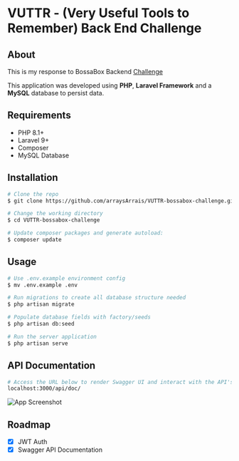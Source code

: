 
# VUTTR - (Very Useful Tools to Remember) Back End Challenge





## About
This is my response to BossaBox Backend [Challenge](https://www.notion.so/Back-end-0b2c45f1a00e4a849eefe3b1d57f23c6)

This application was developed using **PHP**, **Laravel Framework** and a **MySQL** database to persist data.

## Requirements
- PHP 8.1+
- Laravel 9+
- Composer 
- MySQL Database

## Installation
```bash
# Clone the repo
$ git clone https://github.com/arraysArrais/VUTTR-bossabox-challenge.git

# Change the working directory
$ cd VUTTR-bossabox-challenge

# Update composer packages and generate autoload:
$ composer update
```

## Usage

```bash
# Use .env.example environment config
$ mv .env.example .env

# Run migrations to create all database structure needed
$ php artisan migrate

# Populate database fields with factory/seeds
$ php artisan db:seed

# Run the server application
$ php artisan serve
```

## API Documentation

```bash
# Access the URL below to render Swagger UI and interact with the API's resources
localhost:3000/api/doc/
```
![App Screenshot](https://i.imgur.com/x4FSyAb.jpeg)


## Roadmap
- [x]  JWT Auth
- [x]  Swagger API Documentation